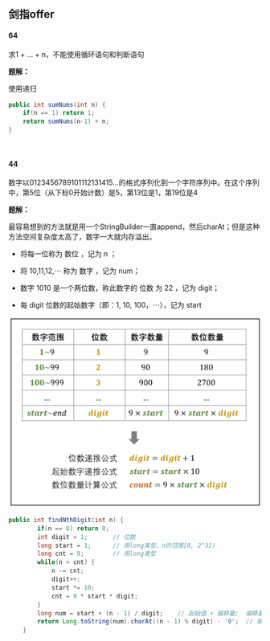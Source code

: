 ## 剑指offer

#### 64

求1 + ... + n，不能使用循环语句和判断语句

**题解：**

使用递归

```java
public int sumNums(int n) {
    if(n == 1) return 1;
    return sumNums(n-1) + n;
}
```

​	

#### 44

数字以0123456789101112131415…的格式序列化到一个字符序列中。在这个序列中，第5位（从下标0开始计数）是5，第13位是1，第19位是4

**题解：**

最容易想到的方法就是用一个StringBuilder一直append，然后charAt；但是这种方法空间复杂度太高了，数字一大就内存溢出。

* 将每一位称为 数位 ，记为 n ；

* 将 10,11,12,⋯ 称为 数字 ，记为 num；

* 数字 1010 是一个两位数，称此数字的 位数 为 22 ，记为 digit；

* 每 digit 位数的起始数字（即：1, 10, 100，⋯），记为 start

![](../img/剑指offer/44.png)



```java
public int findNthDigit(int n) {
        if(n == 0) return 0;
        int digit = 1;       // 位数
        long start = 1;      // 用long类型，n的范围[0, 2^32)
        long cnt = 9;		 // 用long类型
        while(n > cnt) {
            n -= cnt;
            digit++;
            start *= 10;
            cnt = 9 * start * digit;
        }
        long num = start + (n - 1) / digit;	   // 起始值 + 偏移量;  偏移量：[(n-1)/digit]，找到对应的值
        return Long.toString(num).charAt((n - 1) % digit) - '0';  // 根据(n-1)%digit找到该值中对应的位置
    }
```

